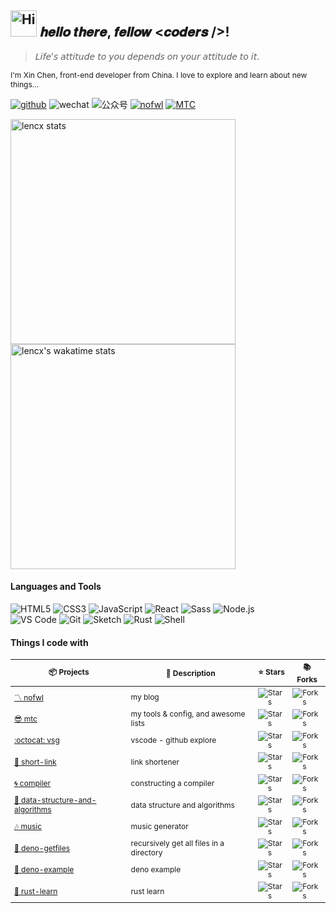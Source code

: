 <h2><img src="https://emojis.slackmojis.com/emojis/images/1588866973/8934/hellokittydance.gif?1588866973" alt="Hi" width="42" /> 𝒉𝒆𝒍𝒍𝒐 𝒕𝒉𝒆𝒓𝒆, 𝒇𝒆𝒍𝒍𝒐𝒘 <𝒄𝒐𝒅𝒆𝒓𝒔 />!</h2>

> 𝘓𝘪𝘧𝘦’𝘴 𝘢𝘵𝘵𝘪𝘵𝘶𝘥𝘦 𝘵𝘰 𝘺𝘰𝘶 𝘥𝘦𝘱𝘦𝘯𝘥𝘴 𝘰𝘯 𝘺𝘰𝘶𝘳 𝘢𝘵𝘵𝘪𝘵𝘶𝘥𝘦 𝘵𝘰 𝘪𝘵.

<p style="font-size: 12px">I'm Xin Chen, front-end developer from China. I love to explore and learn about new things...</p>

<!-- [![lencx](https://github-profile-trophy.vercel.app/?username=lencx&theme=gruvbox&row=3)](https://github.com/lencx) -->

[![github](https://img.shields.io/badge/-lencx-%23323031?style=flat&logo=github)](https://github.com/lencx)
![wechat](https://img.shields.io/badge/-o--IIII--o-%23323031?style=flat&logo=wechat)
![公众号](https://img.shields.io/badge/公众号-浮之静-%23323031?style=flat&labelColor=323031)
[![nofwl](https://img.shields.io/badge/🌐-nofwl.com-%23323031?style=flat&labelColor=323031)](https://nofwl.com)
[![MTC](https://img.shields.io/badge/😎-MTC-%23323031?style=flat&labelColor=323031)](https://mtc.nofwl.com)

<img alt="lencx stats" width="360" src="https://lencx-stats.vercel.app/api?username=lencx&show_icons=true&bg_color=320,323031,84a59d&icon_color=b0c4b1&title_color=eec170&text_color=a2a392&include_all_commits=true"><br>
<img alt="lencx's wakatime stats" width="360" src="https://lencx-stats.vercel.app/api/wakatime?username=lencx&layout=compact&bg_color=150,323031,84a59d&title_color=eec170&text_color=a2a392">

<!-- [![lencx's wakatime stats](https://lencx-stats.vercel.app/api/wakatime?username=lencx&theme=calm)](https://github.com/lencx) -->

#### Languages and Tools

![HTML5](https://img.shields.io/badge/-HTML5-%23E34C26?style=flat&logo=html5&logoColor=ffffff)
![CSS3](https://img.shields.io/badge/-CSS3-%23197CBE?style=flat&logo=css3)
![JavaScript](https://img.shields.io/badge/-JavaScript-%23F7DF1C?style=flat&logo=javascript&logoColor=000000&labelColor=%23ECD83E&color=%23ECD83E)
![React](https://img.shields.io/badge/-React-%2320232A?logoColor=61DAFB&style=flat&logo=react)
![Sass](https://img.shields.io/badge/-Sass-%23CB6498?style=flat&logo=sass&logoColor=ffffff)
![Node.js](https://img.shields.io/badge/-Node.js-%23579050?style=flat&logo=node.js&logoColor=ffffff)\
![VS Code](https://img.shields.io/badge/-VSCode-%230066B8?style=flat&logo=visual-studio-code)
![Git](https://img.shields.io/badge/-Git-%23ED5A47?style=flat&logo=git&logoColor=%23ffffff)
![Sketch](https://img.shields.io/badge/-Sketch-%23FDAD00?style=flat&logo=sketch&logoColor=ffffff)
![Rust](https://img.shields.io/badge/-Rust-%23DEA584?style=flat&logo=rust&logoColor=000000)
![Shell](https://img.shields.io/badge/-Shell-%2389E051?style=flat&logo=powershell&logoColor=ffffff)

#### Things I code with

<table style="font-size: 12px">
  <thead align="center">
    <tr>
      <th>📦 Projects</th>
      <th>📃 Description</th>
      <th>⭐ Stars</th>
      <th>📚 Forks</th>
      <!-- <th>🛎 Issues</th> -->
    </tr>
  </thead>

  <tbody>
    <tr>
      <td><a href="https://nofwl.com">〽️ nofwl</a></td>
      <td>my blog</td>
      <td><img alt="Stars" src="https://img.shields.io/github/stars/lencx/nofwl?style=plastic&labelColor=373f51&color=e07a5f" /></td>
      <td><img alt="Forks" src="https://img.shields.io/github/forks/lencx/nofwl?style=plastic&labelColor=373f51&color=e07a5f" /></td>
      <!-- <td><img alt="Issues" src="https://img.shields.io/github/issues/lencx/nofwl?style=plastic&labelColor=373f51&color=e07a5f" /></td> -->
    </tr>
    <tr>
      <td><a href="https://mtc.nofwl.com">😎 mtc</a></td>
      <td>my tools & config, and awesome lists</td>
      <td><img alt="Stars" src="https://img.shields.io/github/stars/lencx/mtc?style=plastic&labelColor=373f51&color=e07a5f" /></td>
      <td><img alt="Forks" src="https://img.shields.io/github/forks/lencx/mtc?style=plastic&labelColor=373f51&color=e07a5f" /></td>
      <!-- <td><img alt="Issues" src="https://img.shields.io/github/issues/lencx/mtc?style=plastic&labelColor=373f51&color=e07a5f" /></td> -->
    </tr>
    <tr>
      <td><a href="https://github.com/lencx/vsg">:octocat: vsg</a></td>
      <td>vscode - github explore</td>
      <td><img alt="Stars" src="https://img.shields.io/github/stars/lencx/vsg?style=plastic&labelColor=373f51&color=e07a5f" /></td>
      <td><img alt="Forks" src="https://img.shields.io/github/forks/lencx/vsg?style=plastic&labelColor=373f51&color=e07a5f" /></td>
      <!-- <td><img alt="Issues" src="https://img.shields.io/github/issues/lencx/vsg?style=plastic&labelColor=373f51&color=e07a5f" /></td> -->
    </tr>
    <tr>
      <td><a href="https://s.nofwl.com/-">🔗 short-link</a></td>
      <td>link shortener</td>
      <td><img alt="Stars" src="https://img.shields.io/github/stars/lencx/short-link?style=plastic&labelColor=373f51&color=e07a5f" /></td>
      <td><img alt="Forks" src="https://img.shields.io/github/forks/lencx/short-link?style=plastic&labelColor=373f51&color=e07a5f" /></td>
      <!-- <td><img alt="Issues" src="https://img.shields.io/github/issues/lencx/short-link?style=plastic&labelColor=373f51&color=e07a5f" /></td> -->
    </tr>
    <tr>
      <td><a href="https://github.com/lencx/compiler">🌀 compiler</a></td>
      <td>constructing a compiler</td>
      <td><img alt="Stars" src="https://img.shields.io/github/stars/lencx/compiler?style=plastic&labelColor=373f51&color=e07a5f" /></td>
      <td><img alt="Forks" src="https://img.shields.io/github/forks/lencx/compiler?style=plastic&labelColor=373f51&color=e07a5f" /></td>
      <!-- <td><img alt="Issues" src="https://img.shields.io/github/issues/lencx/compiler?style=plastic&labelColor=373f51&color=e07a5f" /></td> -->
    </tr>
    <tr>
      <td><a href="https://github.com/lencx/data-structure-and-algorithms">🤖 data-structure-and-algorithms</a></td>
      <td>data structure and algorithms</td>
      <td><img alt="Stars" src="https://img.shields.io/github/stars/lencx/data-structure-and-algorithms?style=plastic&labelColor=373f51&color=e07a5f" /></td>
      <td><img alt="Forks" src="https://img.shields.io/github/forks/lencx/data-structure-and-algorithms?style=plastic&labelColor=373f51&color=e07a5f" /></td>
      <!-- <td><img alt="Issues" src="https://img.shields.io/github/issues/lencx/data-structure-and-algorithms?style=plastic&labelColor=373f51&color=e07a5f" /></td> -->
    </tr>
    <tr>
      <td><a href="https://music.nofwl.com">🎶 music</a></td>
      <td>music generator</td>
      <td><img alt="Stars" src="https://img.shields.io/github/stars/lencx/music?style=plastic&labelColor=373f51&color=e07a5f" /></td>
      <td><img alt="Forks" src="https://img.shields.io/github/forks/lencx/music?style=plastic&labelColor=373f51&color=e07a5f" /></td>
      <!-- <td><img alt="Issues" src="https://img.shields.io/github/issues/lencx/music?style=plastic&labelColor=373f51&color=e07a5f" /></td> -->
    </tr>
    <tr>
      <td><a href="https://github.com/lencx/deno-getfiles">📂 deno-getfiles</a></td>
      <td>recursively get all files in a directory</td>
      <td><img alt="Stars" src="https://img.shields.io/github/stars/lencx/deno-getfiles?style=plastic&labelColor=373f51&color=e07a5f" /></td>
      <td><img alt="Forks" src="https://img.shields.io/github/forks/lencx/deno-getfiles?style=plastic&labelColor=373f51&color=e07a5f" /></td>
      <!-- <td><img alt="Issues" src="https://img.shields.io/github/issues/lencx/deno-getfiles?style=plastic&labelColor=373f51&color=e07a5f" /></td> -->
    </tr>
    <tr>
      <td><a href="https://github.com/lencx/deno-example">🦕 deno-example</a></td>
      <td>deno example</td>
      <td><img alt="Stars" src="https://img.shields.io/github/stars/lencx/deno-example?style=plastic&labelColor=373f51&color=e07a5f" /></td>
      <td><img alt="Forks" src="https://img.shields.io/github/forks/lencx/deno-example?style=plastic&labelColor=373f51&color=e07a5f" /></td>
      <!-- <td><img alt="Issues" src="https://img.shields.io/github/issues/lencx/deno-example?style=plastic&labelColor=373f51&color=e07a5f" /></td> -->
    </tr>
    <tr>
      <td><a href="https://github.com/nofwl/rust-learn">🦀 rust-learn</a></td>
      <td>rust learn</td>
      <td><img alt="Stars" src="https://img.shields.io/github/stars/nofwl/rust-learn?style=plastic&labelColor=373f51&color=e07a5f" /></td>
      <td><img alt="Forks" src="https://img.shields.io/github/forks/nofwl/rust-learn?style=plastic&labelColor=373f51&color=e07a5f" /></td>
      <!-- <td><img alt="Issues" src="https://img.shields.io/github/issues/nofwl/rust-learn?style=plastic&labelColor=373f51&color=e07a5f" /></td> -->
    </tr>
  </tbody>
</table>

<!-- <a href="https://github.com/lencx?tab=repositories"><img align="right" alt="Top Langs" width="300" src="https://lencx-stats.vercel.app/api/top-langs/?username=lencx&layout=compact&bg_color=130,323031,84a59d&icon_color=b0c4b1&title_color=eec170&text_color=a2a392"></a> -->

<!-- > Life’s attitude to you depends on your attitude to it. -->
<!-- 1F2933 -->
<!-- title_color: "e07a5f",
icon_color: "edae49",
text_color: "ebcfb2",
bg_color: "373f51", -->

<!-- <a href="https://www.github.com/nofwl/rust-learn"><img width="180" alt="nofwl" src="https://lencx-stats.vercel.app/api/pin/?username=nofwl&repo=rust-learn&&show_icons=true&bg_color=316,323031,84a59d&icon_color=b0c4b1&title_color=eec170&text_color=a2a392" /></a> -->

<!-- ![lencx stats](https://lencx-stats.vercel.app/api?username=lencx&show_icons=true&bg_color=320,373f51,6d597a,84a59d&icon_color=ee6c4d&title_color=e56b6f&text_color=ebcfb2) -->
<!-- [![Top Langs](https://lencx-stats.vercel.app/api/top-langs/?username=lencx&layout=compact&theme=calm)](https://github.com/lencx?tab=repositories) -->
<!--
[![Top Langs](https://lencx-stats.vercel.app/api/top-langs/?username=lencx&layout=compact&bg_color=130,323031,84a59d&icon_color=b0c4b1&title_color=eec170&text_color=a2a392)](https://github.com/lencx?tab=repositories)

![lencx stats](https://lencx-stats.vercel.app/api?username=lencx&show_icons=true&bg_color=320,323031,84a59d&icon_color=b0c4b1&title_color=eec170&text_color=a2a392) -->

<!-- ![lencx stats](https://lencx-stats.vercel.app/api?username=lencx&show_icons=true&theme=calm) -->

<!-- <code><img width="20" src="https://raw.githubusercontent.com/github/explore/80688e429a7d4ef2fca1e82350fe8e3517d3494d/topics/html/html.png" /></code>
<code><img width="20" src="https://raw.githubusercontent.com/github/explore/80688e429a7d4ef2fca1e82350fe8e3517d3494d/topics/css/css.png" /></code>
<code><img width="20" src="https://raw.githubusercontent.com/github/explore/80688e429a7d4ef2fca1e82350fe8e3517d3494d/topics/javascript/javascript.png" /></code>
<code><img width="20" src="https://raw.githubusercontent.com/github/explore/80688e429a7d4ef2fca1e82350fe8e3517d3494d/topics/react/react.png" /></code>
<code><img width="20" src="https://raw.githubusercontent.com/github/explore/80688e429a7d4ef2fca1e82350fe8e3517d3494d/topics/sass/sass.png" /></code>
<code><img width="20" src="https://raw.githubusercontent.com/github/explore/80688e429a7d4ef2fca1e82350fe8e3517d3494d/topics/typescript/typescript.png" /></code>
<code><img width="20" src="https://raw.githubusercontent.com/github/explore/80688e429a7d4ef2fca1e82350fe8e3517d3494d/topics/rust/rust.png" /></code>
<code><img width="20" src="https://raw.githubusercontent.com/github/explore/80688e429a7d4ef2fca1e82350fe8e3517d3494d/topics/bash/bash.png" /></code> -->
